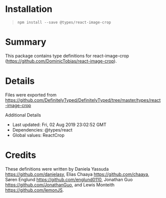 # Installation
> `npm install --save @types/react-image-crop`

# Summary
This package contains type definitions for react-image-crop (https://github.com/DominicTobias/react-image-crop).

# Details
Files were exported from https://github.com/DefinitelyTyped/DefinitelyTyped/tree/master/types/react-image-crop

Additional Details
 * Last updated: Fri, 02 Aug 2019 23:02:52 GMT
 * Dependencies: @types/react
 * Global values: ReactCrop

# Credits
These definitions were written by Daniela Yassuda <https://github.com/danielasy>, Elias Chaaya <https://github.com/chaaya>, Søren Englund <https://github.com/englund0110>, Jonathan Guo <https://github.com/JonathanGuo>, and Lewis Monteith <https://github.com/lemonJS>.
